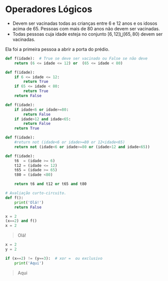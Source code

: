 # Operadores Lógicos

* Devem ser vacinadas todas as crianças entre 6 e 12 anos e os idosos acima de 65. Pessoas com mais de 80 anos não devem ser vacinadas.
* Todas pessoas cuja idade esteja no conjunto $[6,12]\bigcup [65,80)$ devem ser vacinadas.

Ela foi a primeira pessoa a abrir a porta do prédio.

```python
def f(idade):  # True se deve ser vacinado ou False se não deve
    return (6 <= idade <= 12) or  (65 <= idade < 80)
```

```python
def f(idade):
    if 6 <= idade <= 12:
        return True
    if 65 <= idade < 80:
        return True
    return False
```

```python
def f(idade):
    if idade<6 or idade>=80:
        return False
    if idade>12 and idade<65:
        return False
    return True    
```

```python
def f(idade):
    #return not (idade<6 or idade>=80 or 12<idade<65)
    return not (idade<6 or idade>=80 or (idade>12 and idade<65))
```

```python
def f(idade):
    t6  = (idade >= 6)
    t12 = (idade <= 12)
    t65 = (idade >= 65)
    t80 = (idade <80)

    return t6 and t12 or t65 and t80
```

```python
# Avaliação curto-circuito.
def f():
    print('Olá!')
    return False
```
>

```python
x = 2
(x==2) and f()
x = 2
```
> Olá!

```python
x = 2
y = 2

if (x==2) != (y==3):  # xor =  ou exclusivo
    print('Aqui')
```
> Aqui
